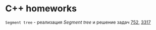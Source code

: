 # C++ homeworks

`Segment tree` - реализация *Segment tree* и решение задач [752](https://informatics.msk.ru/mod/statements/view3.php?chapterid=752#1), [3317](https://informatics.msk.ru/mod/statements/view3.php?chapterid=3317#1)
